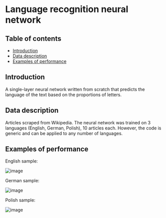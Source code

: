 # Language recognition neural network
## Table of contents
* [Introduction](#introduction)
* [Data description](#data-description)
* [Examples of performance](#examples-of-performance)

## Introduction
A single-layer neural network written from scratch that predicts the language of the text based on the proportions of letters.

## Data description
Articles scraped from Wikipedia. The neural network was trained on 3 languages (English, German, Polish), 10 articles each. However, the code is generic and can be applied to any number of languages. 

## Examples of performance
English sample:

![image](https://user-images.githubusercontent.com/74184204/162751513-e08b074d-5195-432e-954b-3f6f9509c94e.png)

German sample:

![image](https://user-images.githubusercontent.com/74184204/162751883-5a9e4e62-8a0f-446a-b10b-19826b540b45.png)

Polish sample:

![image](https://user-images.githubusercontent.com/74184204/162751349-af075f47-c44c-43e0-8cca-044e42e41e9a.png)
